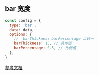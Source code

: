 ## bar 宽度

```js
const config = {
  type: 'bar',
  data: data,
  options: {
    //  barThickness barPercentage 二选一
    barThickness: 10, // 具体值
    barPercentage: 0.5, // 比例值
  },
}
```

[参考文档](https://qa.1r1g.com/sf/ask/2183222191/)
